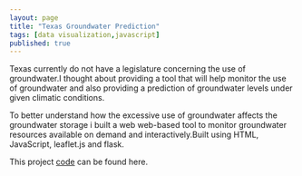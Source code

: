 ```yaml
---
layout: page
title: "Texas Groundwater Prediction"
tags: [data visualization,javascript]
published: true 
---
```


Texas currently do not have a legislature concerning the use of groundwater.I thought about providing a tool that will help monitor the use of groundwater and also providing a prediction of groundwater levels under given climatic conditions.

To better understand how the excessive use of groundwater affects the groundwater storage i built a web  web-based tool to monitor groundwater resources available on demand and interactively.Built using HTML, JavaScript, leaflet.js and flask.

This project [code](https://github.com/aabayomi/groundwater-project) can be found here.
